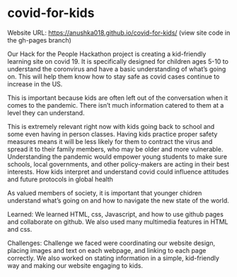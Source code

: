 # covid-for-kids
 Website URL: https://anushka018.github.io/covid-for-kids/ (view site code in the gh-pages branch)
 
Our Hack for the People Hackathon project is creating a kid-friendly learning site on covid 19. It is specifically designed for children ages 5-10 to understand the coronvirus and have a basic understanding of what’s going on. This will help them know how to stay safe as covid cases continue to increase in the US.

This is important because kids are often left out of the conversation when it comes to the pandemic. There isn’t much information catered to them at a level they can understand.

This is extremely relevant right now with kids going back to school and some even having in person classes. Having kids practice proper safety measures means it will be less likely for them to contract the virus and spread it to their family members, who may be older and more vulnerable. Understanding the pandemic would empower young students to make sure schools, local governments, and other policy-makers are acting in their best interests. How kids interpret and understand covid could influence attitudes and future protocols in global health

As valued members of society, it is important that younger chidren understand what’s going on and how to navigate the new state of the world.

Learned: We learned HTML, css, Javascript, and how to use github pages and collaborate on github. We also used many multimedia features in HTML and css.

Challenges: Challenge we faced were coordinating our website design, placing images and text on each webpage, and linking to each page correctly. We also worked on stating information in a simple, kid-friendly way and making our website engaging to kids.
